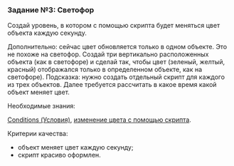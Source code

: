### Задание №3: Светофор

Создай уровень, в котором с помощью скрипта будет меняться цвет объекта каждую секунду.

Дополнительно: сейчас цвет обновляется только в одном объекте. Это не похоже на светофор. Создай три вертикально расположенных объекта (как в светофоре) и сделай так, чтобы цвет (зеленый, желтый, красный) отображался только в определенном объекте, как на светофоре). Подсказка: нужно создать отдельный скрипт для каждого из трех объектов. Далее требуется рассчитать в какое время какой объект меняет цвет.  

Необходимые знания:

[Conditions (Условия)](http://unity3d.unium.ru/lessons/lesson10/index.html#conditions), [изменение цвета с помощью скрипта](http://unity3d.unium.ru/lessons/lesson10/index.html#changecolor).

Критерии качества:

- объект меняет цвет каждую секунду;
- скрипт красиво оформлен.